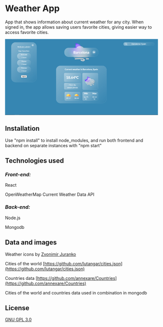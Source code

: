 
# Weather App

App that shows information about current weather for any city. When signed in, the app allows saving users favorite cities, giving easier way to access favorite cities.


![alt text](https://github.com/felixv99/weatherapp/blob/master/preview.png "Weather app preview")
## Installation

Use "npm install" to install node_modules, and run both frontend and backend on separate instances with "npm start"



## Technologies used
 

### *Front-end:*
React

OpenWeatherMap Current Weather Data API

### *Back-end:*
Node.js

Mongodb

## Data and images

Weather icons by [Zvonimir Juranko](https://www.figma.com/@zvosh)

Cities of the world [https://github.com/lutangar/cities.json](https://github.com/lutangar/cities.json)

Countries data [https://github.com/annexare/Countries](https://github.com/annexare/Countries)

Cities of the world and countries data used in combination in mongodb

## License

[GNU GPL 3.0](https://www.gnu.org/licenses/gpl-3.0.html)
